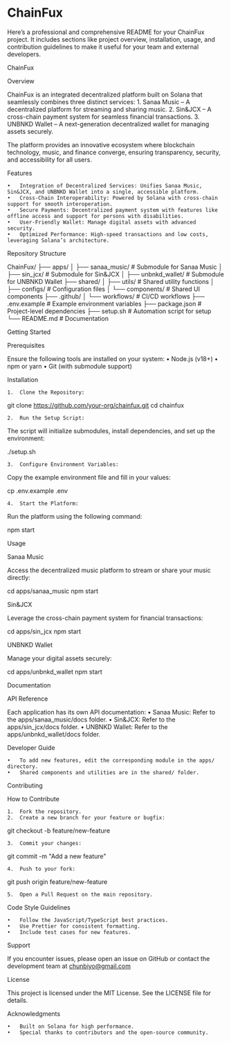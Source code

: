 # ChainFux
Here’s a professional and comprehensive README for your ChainFux project. It includes sections like project overview, installation, usage, and contribution guidelines to make it useful for your team and external developers.

ChainFux

Overview

ChainFux is an integrated decentralized platform built on Solana that seamlessly combines three distinct services:
	1.	Sanaa Music – A decentralized platform for streaming and sharing music.
	2.	Sin&JCX – A cross-chain payment system for seamless financial transactions.
	3.	UNBNKD Wallet – A next-generation decentralized wallet for managing assets securely.

The platform provides an innovative ecosystem where blockchain technology, music, and finance converge, ensuring transparency, security, and accessibility for all users.

Features

	•	Integration of Decentralized Services: Unifies Sanaa Music, Sin&JCX, and UNBNKD Wallet into a single, accessible platform.
	•	Cross-Chain Interoperability: Powered by Solana with cross-chain support for smooth interoperation.
	•	Secure Payments: Decentralized payment system with features like offline access and support for persons with disabilities.
	•	User-Friendly Wallet: Manage digital assets with advanced security.
	•	Optimized Performance: High-speed transactions and low costs, leveraging Solana’s architecture.

Repository Structure

ChainFux/
├── apps/
│   ├── sanaa_music/         # Submodule for Sanaa Music
│   ├── sin_jcx/             # Submodule for Sin&JCX
│   ├── unbnkd_wallet/       # Submodule for UNBNKD Wallet
├── shared/
│   ├── utils/               # Shared utility functions
│   ├── configs/             # Configuration files
│   └── components/          # Shared UI components
├── .github/
│   └── workflows/           # CI/CD workflows
├── .env.example             # Example environment variables
├── package.json             # Project-level dependencies
├── setup.sh                 # Automation script for setup
└── README.md                # Documentation

Getting Started

Prerequisites

Ensure the following tools are installed on your system:
	•	Node.js (v18+)
	•	npm or yarn
	•	Git (with submodule support)

Installation

	1.	Clone the Repository:

git clone https://github.com/your-org/chainfux.git
cd chainfux


	2.	Run the Setup Script:
The script will initialize submodules, install dependencies, and set up the environment:

./setup.sh


	3.	Configure Environment Variables:
Copy the example environment file and fill in your values:

cp .env.example .env


	4.	Start the Platform:
Run the platform using the following command:

npm start

Usage

Sanaa Music

Access the decentralized music platform to stream or share your music directly:

cd apps/sanaa_music
npm start

Sin&JCX

Leverage the cross-chain payment system for financial transactions:

cd apps/sin_jcx
npm start

UNBNKD Wallet

Manage your digital assets securely:

cd apps/unbnkd_wallet
npm start

Documentation

API Reference

Each application has its own API documentation:
	•	Sanaa Music: Refer to the apps/sanaa_music/docs folder.
	•	Sin&JCX: Refer to the apps/sin_jcx/docs folder.
	•	UNBNKD Wallet: Refer to the apps/unbnkd_wallet/docs folder.

Developer Guide

	•	To add new features, edit the corresponding module in the apps/ directory.
	•	Shared components and utilities are in the shared/ folder.

Contributing

How to Contribute

	1.	Fork the repository.
	2.	Create a new branch for your feature or bugfix:

git checkout -b feature/new-feature


	3.	Commit your changes:

git commit -m "Add a new feature"


	4.	Push to your fork:

git push origin feature/new-feature


	5.	Open a Pull Request on the main repository.

Code Style Guidelines

	•	Follow the JavaScript/TypeScript best practices.
	•	Use Prettier for consistent formatting.
	•	Include test cases for new features.

Support

If you encounter issues, please open an issue on GitHub or contact the development team at chunbiyo@gmail.com

License

This project is licensed under the MIT License. See the LICENSE file for details.

Acknowledgments

	•	Built on Solana for high performance.
	•	Special thanks to contributors and the open-source community.
